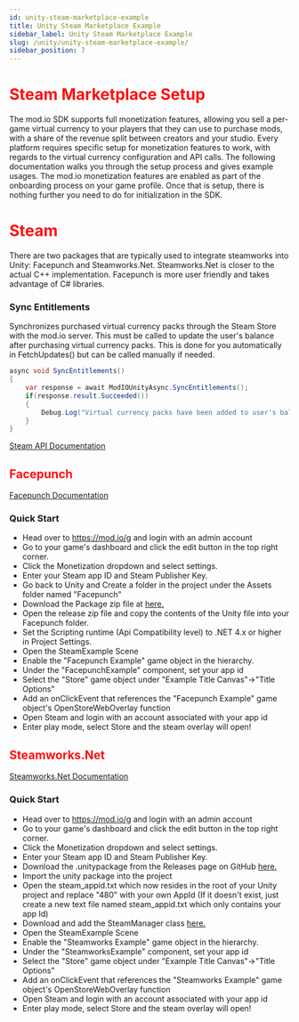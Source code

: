 ```yaml
---
id: unity-steam-marketplace-example
title: Unity Steam Marketplace Example
sidebar_label: Unity Steam Marketplace Example
slug: /unity/unity-steam-marketplace-example/
sidebar_position: 7
---
```


# <span style="color: #ff0f0f;">Steam Marketplace Setup</span>
The mod.io SDK supports full monetization features, allowing you sell a per-game virtual currency to your players that
they can use to purchase mods, with a share of the revenue split between creators and your studio. Every platform 
requires specific setup for monetization features to work, with regards to the virtual currency configuration and API 
calls. The following documentation walks you through the setup process and gives example usages. The mod.io monetization
features are enabled as part of the onboarding process on your game profile. Once that is setup, there is nothing 
further you need to do for initialization in the SDK.

# <span style="color: #ff0f0f;">Steam</span>
There are two packages that are typically used to integrate steamworks into Unity: Facepunch and Steamworks.Net.
Steamworks.Net is closer to the actual C++ implementation. Facepunch is more user friendly and takes advantage
of C# libraries.

### Sync Entitlements
Synchronizes purchased virtual currency packs through the Steam Store with the mod.io server. This must be called to update the user's
balance after purchasing virtual currency packs. This is done for you automatically in FetchUpdates() but can be called manually 
if needed.
```csharp
async void SyncEntitlements()
{
    var response = await ModIOUnityAsync.SyncEntitlements();
    if(response.result.Succeeded())
    {
        Debug.Log("Virtual currency packs have been added to user's balance");
    }
}
```

[Steam API Documentation](https://partner.steamgames.com/doc/home)

## <span style="color: #ff0f0f;">Facepunch</span>
[Facepunch Documentation](https://wiki.facepunch.com/steamworks/)

### Quick Start
- Head over to https://mod.io/g and login with an admin account
- Go to your game's dashboard and click the edit button in the top right corner.
- Click the Monetization dropdown and select settings.
- Enter your Steam app ID and Steam Publisher Key.
- Go back to Unity and Create a folder in the project under the Assets folder named "Facepunch"
- Download the Package zip file at [here.](https://github.com/Facepunch/Facepunch.Steamworks/releases/)
- Open the release zip file and copy the contents of the Unity file into your Facepunch folder.
- Set the Scripting runtime (Api Compatibility level) to .NET 4.x or higher in Project Settings.
- Open the SteamExample Scene
- Enable the "Facepunch Example" game object in the hierarchy.
- Under the "FacepunchExample" component, set your app id
- Select the "Store" game object under "Example Title Canvas"->"Title Options"
- Add an onClickEvent that references the "Facepunch Example" game object's OpenStoreWebOverlay function
- Open Steam and login with an account associated with your app id
- Enter play mode, select Store and the steam overlay will open!

## <span style="color: #ff0f0f;">Steamworks.Net</span>
[Steamworks.Net Documentation](https://steamworks.github.io/)

### Quick Start
- Head over to https://mod.io/g and login with an admin account
- Go to your game's dashboard and click the edit button in the top right corner.
- Click the Monetization dropdown and select settings.
- Enter your Steam app ID and Steam Publisher Key.
- Download the .unitypackage from the Releases page on GitHub [here.](https://github.com/rlabrecque/Steamworks.NET/releases)
- Import the unity package into the project
- Open the steam_appid.txt which now resides in the root of your Unity project and replace "480" with your own AppId
  (If it doesn't exist, just create a new text file named steam_appid.txt which only contains your app Id)
- Download and add the SteamManager class [here.](https://raw.githubusercontent.com/rlabrecque/SteamManager/master/SteamManager.cs)
- Open the SteamExample Scene
- Enable the "Steamworks Example" game object in the hierarchy.
- Under the "SteamworksExample" component, set your app id
- Select the "Store" game object under "Example Title Canvas"->"Title Options"
- Add an onClickEvent that references the "Steamworks Example" game object's OpenStoreWebOverlay function
- Open Steam and login with an account associated with your app id
- Enter play mode, select Store and the steam overlay will open!